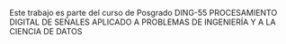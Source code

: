 Este trabajo es parte del curso de Posgrado DING-55 PROCESAMIENTO DIGITAL DE SEÑALES APLICADO A PROBLEMAS DE INGENIERÍA Y A LA CIENCIA DE DATOS
